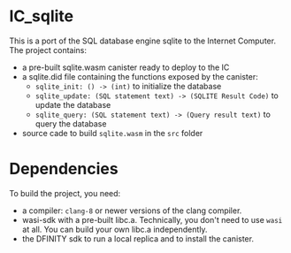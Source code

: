 # IC_sqlite
This is a port of the SQL database engine sqlite to the Internet Computer.
The project contains:
* a pre-built sqlite.wasm canister ready to deploy to the IC
* a sqlite.did file containing the functions exposed by the canister:
  * `sqlite_init: () -> (int)` to initialize the database
  * `sqlite_update: (SQL statement text) -> (SQLITE Result Code)` to update the database
  * `sqlite_query: (SQL statement text) -> (Query result text)` to query the database
* source cade to build `sqlite.wasm` in the `src` folder

# Dependencies
To build the project, you need:
* a compiler: `clang-8` or newer versions of the clang compiler.
* wasi-sdk with a pre-built libc.a. Technically, you don't need to use `wasi` at all. You can build your own libc.a independently.
* the DFINITY sdk to run a local replica and to install the canister.
